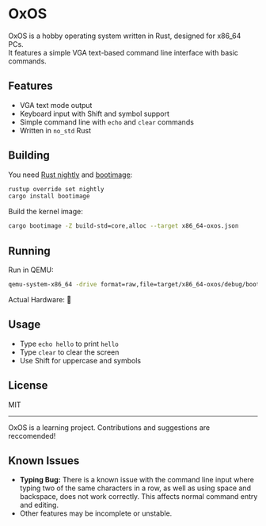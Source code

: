 # OxOS

OxOS is a hobby operating system written in Rust, designed for x86_64 PCs.  
It features a simple VGA text-based command line interface with basic commands.

## Features

- VGA text mode output
- Keyboard input with Shift and symbol support
- Simple command line with `echo` and `clear` commands
- Written in `no_std` Rust

## Building

You need [Rust nightly](https://rustup.rs/) and [bootimage](https://github.com/rust-osdev/bootimage):

```sh
rustup override set nightly
cargo install bootimage
```

Build the kernel image:

```sh
cargo bootimage -Z build-std=core,alloc --target x86_64-oxos.json
```

## Running

Run in QEMU:

```sh
qemu-system-x86_64 -drive format=raw,file=target/x86_64-oxos/debug/bootimage-oxos.bin
```

Actual Hardware:
🤷

## Usage

- Type `echo hello` to print `hello`
- Type `clear` to clear the screen
- Use Shift for uppercase and symbols

## License

MIT

---
OxOS is a learning project. Contributions and suggestions are reccomended!

## Known Issues

- **Typing Bug:** There is a known issue with the command line input where typing two of the same characters in a row, as well as using space and backspace, does not work correctly. This affects normal command entry and editing.
- Other features may be incomplete or unstable.